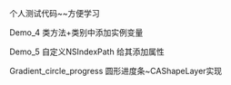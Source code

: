 个人测试代码~~方便学习

Demo_4 类方法+类别中添加实例变量

Demo_5 自定义NSIndexPath 给其添加属性

Gradient_circle_progress 圆形进度条~CAShapeLayer实现